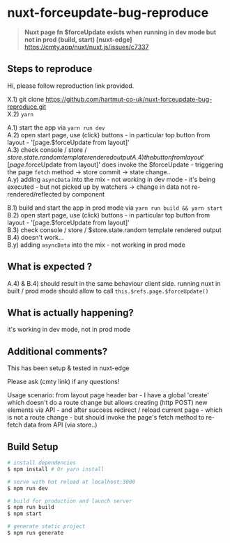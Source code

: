 # nuxt-forceupdate-bug-reproduce

> **Nuxt page fn $forceUpdate exists when running in dev mode but not in prod (build, start) [nuxt-edge]**
> https://cmty.app/nuxt/nuxt.js/issues/c7337

## Steps to reproduce 

Hi, please follow reproduction link provided.

X.1) git clone https://github.com/hartmut-co-uk/nuxt-forceupdate-bug-reproduce.git   
X.2) `yarn`   

A.1) start the app via `yarn run dev`   
A.2) open start page, use (click) buttons - in particular top button from layout - '[page.$forceUpdate from layout]'   
A.3) check console / store / $store.state.random template rendered output   
A.4) the button from layout '[page.$forceUpdate from layout]' does invoke the $forceUpdate - triggering the page `fetch` method -> store commit -> state change..   
A.y) adding `asyncData` into the mix - not working in dev mode - it's being executed - but not picked up by watchers -> change in data not re-rendered/reflected by component

B.1) build and start the app in prod mode via  `yarn run build && yarn start`   
B.2) open start page, use (click) buttons - in particular top button from layout - '[page.$forceUpdate from layout]'   
B.3) check console / store / $store.state.random template rendered output   
B.4) doesn't work...   
B.y) adding `asyncData` into the mix - not working in prod mode


## What is expected ?
A.4) & B.4) should result in the same behaviour client side.
running nuxt in built / prod mode should allow to call `this.$refs.page.$forceUpdate()`

## What is actually happening?
it's working in dev mode, not in prod mode

## Additional comments?
This has been setup & tested in nuxt-edge   

Please ask (cmty link) if any questions!   

Usage scenario: from layout page header bar - I have a global 'create' which doesn't do a route change but allows creating (http POST) new elements via API - and after success redirect / reload current page - which is not a route change - but should invoke the page's fetch method to re-fetch data from API (via store..)


## Build Setup

``` bash
# install dependencies
$ npm install # Or yarn install

# serve with hot reload at localhost:3000
$ npm run dev

# build for production and launch server
$ npm run build
$ npm start

# generate static project
$ npm run generate
```
